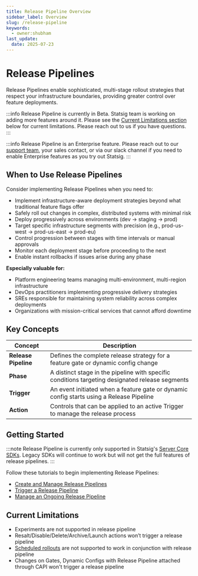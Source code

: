 ```yaml
---
title: Release Pipeline Overview
sidebar_label: Overview
slug: /release-pipeline
keywords:
  - owner:shubham
last_update:
  date: 2025-07-23
---
```


# Release Pipelines

Release Pipelines enable sophisticated, multi-stage rollout strategies that respect your infrastructure boundaries, providing greater control over feature deployments.

:::info
Release Pipeline is currently in Beta. Statsig team is working on adding more features around it. Please see the [Current Limitations section](#current-limitations) below for current limitations. Please reach out to us if you have questions.
:::

:::info
Release Pipeline is an Enterprise feature.  Please reach out to our [support team](mailto:support@statsig.com), your sales contact, or via our slack channel if you need to enable Enterprise features as you try out Statsig.
:::

## When to Use Release Pipelines

Consider implementing Release Pipelines when you need to:

- Implement infrastructure-aware deployment strategies beyond what traditional feature flags offer
- Safely roll out changes in complex, distributed systems with minimal risk
- Deploy progressively across environments (dev → staging → prod)
- Target specific infrastructure segments with precision (e.g., prod-us-west → prod-us-east → prod-eu)
- Control progression between stages with time intervals or manual approvals
- Monitor each deployment stage before proceeding to the next
- Enable instant rollbacks if issues arise during any phase

**Especially valuable for:**
- Platform engineering teams managing multi-environment, multi-region infrastructure
- DevOps practitioners implementing progressive delivery strategies
- SREs responsible for maintaining system reliability across complex deployments
- Organizations with mission-critical services that cannot afford downtime

## Key Concepts

| Concept | Description |
|---------|-------------|
| **Release Pipeline** | Defines the complete release strategy for a feature gate or dynamic config change |
| **Phase** | A distinct stage in the pipeline with specific conditions targeting designated release segments |
| **Trigger** | An event initiated when a feature gate or dynamic config starts using a Release Pipeline |
| **Action** | Controls that can be applied to an active Trigger to manage the release process |

## Getting Started

:::note
Release Pipeline is currently only supported in Statsig's [Server Core SDKs](https://www.statsig.com/blog/introducing-statsig-server-core-v0-1-0). Legacy SDKs will continue to work but will not get the full features of release pipelines.
:::

Follow these tutorials to begin implementing Release Pipelines:

- [Create and Manage Release Pipelines](/release-pipeline/create-and-manage)
- [Trigger a Release Pipeline](/release-pipeline/trigger)
- [Manage an Ongoing Release Pipeline](/release-pipeline/actions)

## Current Limitations

- Experiments are not supported in release pipeline
- Resalt/Disable/Delete/Archive/Launch actions won’t trigger a release pipeline
- [Scheduled rollouts](/feature-flags/scheduled-rollouts) are not supported to work in conjunction with release pipeline
- Changes on Gates, Dynamic Configs with Release Pipeline attached through CAPI won't trigger a release pipeline
